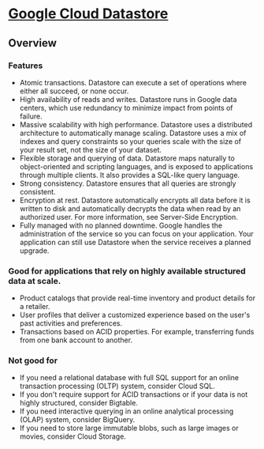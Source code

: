 # [Google Cloud Datastore](https://cloud.google.com/datastore/docs/concepts/overview)

## Overview
### Features
- Atomic transactions. Datastore can execute a set of operations where either all succeed, or none occur.
- High availability of reads and writes. Datastore runs in Google data centers, which use redundancy to minimize impact from points of failure.
- Massive scalability with high performance. Datastore uses a distributed architecture to automatically manage scaling. Datastore uses a mix of indexes and query constraints so your queries scale with the size of your result set, not the size of your dataset.
- Flexible storage and querying of data. Datastore maps naturally to object-oriented and scripting languages, and is exposed to applications through multiple clients. It also provides a SQL-like query language.
- Strong consistency. Datastore ensures that all queries are strongly consistent.
- Encryption at rest. Datastore automatically encrypts all data before it is written to disk and automatically decrypts the data when read by an authorized user. For more information, see Server-Side Encryption.
- Fully managed with no planned downtime. Google handles the administration of the service so you can focus on your application. Your application can still use Datastore when the service receives a planned upgrade.

### Good for applications that rely on highly available structured data at scale.
- Product catalogs that provide real-time inventory and product details for a retailer.
- User profiles that deliver a customized experience based on the user's past activities and preferences.
- Transactions based on ACID properties. For example, transferring funds from one bank account to another.

### Not good for
- If you need a relational database with full SQL support for an online transaction processing (OLTP) system, consider Cloud SQL.
- If you don't require support for ACID transactions or if your data is not highly structured, consider Bigtable.
- If you need interactive querying in an online analytical processing (OLAP) system, consider BigQuery.
- If you need to store large immutable blobs, such as large images or movies, consider Cloud Storage.
